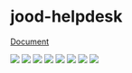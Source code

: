# jood-helpdesk

[Document](https://molgga.github.io/jood-helpdesk)

<img src="https://img.shields.io/npm/v/%40jood%2Fhelpdesk-array?style=flat-square&label=%40jood%2Fhelpdesk-array&color=%23ffeb3b" />
<img src="https://img.shields.io/npm/v/%40jood%2Fhelpdesk-color?style=flat-square&label=%40jood%2Fhelpdesk-color&color=%23bdf4ea" />
<img src="https://img.shields.io/npm/v/%40jood%2Fhelpdesk-date?style=flat-square&label=%40jood%2Fhelpdesk-date&color=%230c343d" />
<img src="https://img.shields.io/npm/v/%40jood%2Fhelpdesk-functional?style=flat-square&label=%40jood%2Fhelpdesk-functional&color=%23009cde" />
<img src="https://img.shields.io/npm/v/%40jood%2Fhelpdesk-module?style=flat-square&label=%40jood%2Fhelpdesk-module&color=%23333" />
<img src="https://img.shields.io/npm/v/%40jood%2Fhelpdesk-number?style=flat-square&label=%40jood%2Fhelpdesk-number&color=%23ff6600" />
<img src="https://img.shields.io/npm/v/%40jood%2Fhelpdesk-point?style=flat-square&label=%40jood%2Fhelpdesk-point&color=%2325d9b9" />
<img src="https://img.shields.io/npm/v/%40jood%2Fhelpdesk-string?style=flat-square&label=%40jood%2Fhelpdesk-string&color=%2348bf53" />